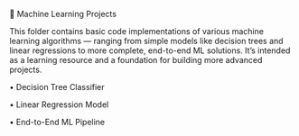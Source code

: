 📁 Machine Learning Projects


This folder contains basic code implementations of various machine learning algorithms — ranging from simple models like decision trees and linear regressions to more complete, end-to-end ML solutions. It’s intended as a learning resource and a foundation for building more advanced projects.

• Decision Tree Classifier

• Linear Regression Model

• End-to-End ML Pipeline
